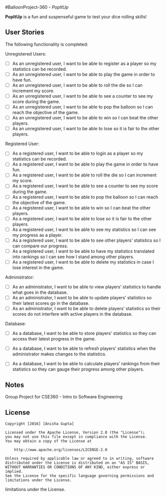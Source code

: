 #BalloonProject-360 - *PopItUp*

**PopItUp** is a fun and suspenseful game to test your dice rolling skills! 


## User Stories

The following functionality is completed:

Unregistered Users:
- [ ] As an unregistered user, I want to be able to register as a player so my statistics can be recorded.
- [ ] As an unregistered user, I want to be able to play the game in order to have fun.
- [ ] As an unregistered user, I want to be able to roll the die so I can increment my score.
- [ ] As an unregistered user, I want to be able to see a counter to see my score during the game.
- [ ] As an unregistered user, I want to be able to pop the balloon so I can reach the objective of the game.
- [ ] As an unregistered user, I want to be able to win so I can beat the other players.
- [ ] As an unregistered user, I want to be able to lose so it is fair to the other players.

Registered User:
- [ ] As a registered user, I want to be able to login as a player so my statistics can be recorded.
- [ ] As a registered user, I want to be able to play the game in order to have fun.
- [ ] As a registered user, I want to be able to roll the die so I can increment my score.
- [ ] As a registered user, I want to be able to see a counter to see my score during the game.
- [ ] As a registered user, I want to be able to pop the balloon so I can reach the objective of the game.
- [ ] As a registered user, I want to be able to win so I can beat the other players.
- [ ] As a registered user, I want to be able to lose so it is fair to the other players.
- [ ] As a registered user, I want to be able to see my statistics so I can see my progress as a player.
- [ ] As a registered user, I want to be able to see other players’ statistics so I can compare our progress.
- [ ] As a registered user, I want to be able to have my statistics translated into rankings so I can see how I stand among other           players.
- [ ] As a registered user, I want to be able to delete my statistics in case I lose interest in the game.

Administrator:
- [ ] As an administrator, I want to be able to view players’ statistics to handle what goes in the database.
- [ ] As an administrator, I want to be able to update players’ statistics so their latest scores go in the database.
- [ ] As an administrator, I want to be able to delete players’ statistics so their scores do not interfere with active players in the      database.

Database:
- [ ] As a database, I want to be able to store players’ statistics so they can access their latest progress in the game.
- [ ] As a database, I want to be able to refresh players’ statistics when the administrator makes changes to the statistics. 
- [ ] As a database, I want to be able to calculate players’ rankings from their statistics so they can gauge their progress among          other players.


## Notes

Group Project for CSE360 - Intro to Software Engineering

## License

    Copyright [2016] [Anisha Gupta]

    Licensed under the Apache License, Version 2.0 (the "License");
    you may not use this file except in compliance with the License.
    You may obtain a copy of the License at

        http://www.apache.org/licenses/LICENSE-2.0

    Unless required by applicable law or agreed to in writing, software
    distributed under the License is distributed on an "AS IS" BASIS,
    WITHOUT WARRANTIES OR CONDITIONS OF ANY KIND, either express or implied.
    See the License for the specific language governing permissions and
    limitations under the License.
limitations under the License.
